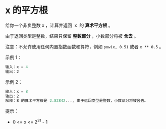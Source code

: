 # x 的平方根

给你一个非负整数 x ，计算并返回  x  的 **算术平方根** 。

由于返回类型是整数，结果只保留 **整数部分** ，小数部分将被 **舍去** 。

注意：不允许使用任何内置指数函数和算符，例如 `pow(x, 0.5)` 或者 `x ** 0.5` 。

示例 1：

```ts
输入：x = 4
输出：2
```

示例 2：

```ts
输入：x = 8
输出：2
解释：8 的算术平方根是 2.82842..., 由于返回类型是整数，小数部分将被舍去。
```

提示：

- 0 <= x <= 2<sup>31</sup> - 1
